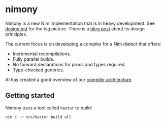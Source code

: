 # nimony

Nimony is a new Nim implementation that is in heavy development. See [design.md](https://github.com/nim-lang/nimony/blob/master/doc/design.md) for the big picture.
There is a [blog post](https://nim-lang.org/araq/nimony.html) about its design principles.

The current focus is on developing a compiler for a Nim dialect that offers:

- Incremental recompilations.
- Fully parallel builds.
- No forward declarations for procs and types required.
- Type-checked generics.

AI has created a good overview of our [compiler architecture](https://deepwiki.com/nim-lang/nimony).


## Getting started

Nimony uses a tool called `hastur` to build:

```
nim c -r src/hastur build all
```
